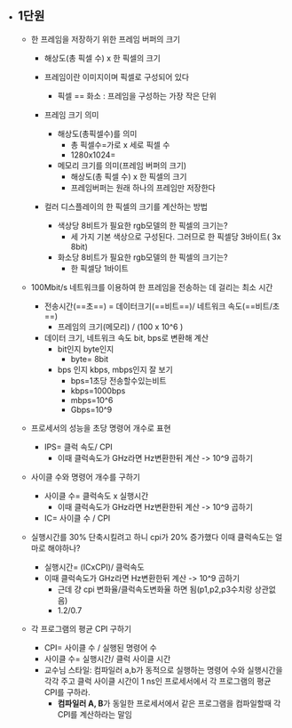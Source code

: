 - ## 1단원
	- 한 프레임을 저장하기 위한 프레임 버퍼의 크기
		- 해상도(총 픽셀 수) x 한 픽셀의 크기
			
		- 프레임이란 이미지이며 픽셀로 구성되어 있다
			- 픽셀 == 화소 : 프레임을 구성하는 가장 작은 단위
		- 프레임 크기 의미
			- 해상도(총픽셀수)를 의미
				- 총 픽셀수=가로 x 세로 픽셀 수 
				- 1280x1024=
			- 메모리 크기를 의미(프레임 버퍼의 크기)
				- 해상도(총 픽셀 수) x 한 픽셀의 크기
				- 프레임버퍼는 원래 하나의 프레임만 저장한다
		- 컬러 디스플레이의 한 픽셀의 크기를 계산하는 방법
			- 색상당 8비트가 필요한 rgb모델의 한 픽셀의 크기는?
				- 세 가지 기본 색상으로 구성된다. 그러므로 한 픽셀당 3바이트( 3x 8bit)
			- 화소당 8비트가 필요한 rgb모델의 한 픽셀의 크기는?
				- 한 픽셀당 1바이트

	- 100Mbit/s 네트워크를 이용하여 한 프레임을 전송하는 데 걸리는 최소 시간
		- 전송시간(==초==) = 데이터크기(==비트==)/ 네트워크 속도(==비트/초==)
			- 프레임의 크기(메모리) / (100 x 10^6 )
		- 데이터 크기, 네트워크 속도 bit, bps로 변환해 계산
			- bit인지 byte인지
				- byte= 8bit
			- bps 인지 kbps, mbps인지 잘 보기
				- bps=1초당 전송할수있는비트
				- kbps=1000bps
				- mbps=10^6
				- Gbps=10^9
			
	- 프로세서의 성능을 초당 명령어 개수로 표현
		- IPS= 클럭 속도/ CPI
			- 이때 클럭속도가 GHz라면 Hz변환한뒤 계산  -> 10^9 곱하기
	- 사이클 수와 명령어 개수를 구하기
		- 사이클 수= 클럭속도 x 실행시간
			- 이때 클럭속도가 GHz라면 Hz변환한뒤 계산  -> 10^9 곱하기
		- IC= 사이클 수 / CPI
	- 실행시간를 30% 단축시킬려고 하니 cpi가 20% 증가했다 이때 클럭속도는 얼마로 해야하나?
		- 실행시간= (ICxCPI)/ 클럭속도
		- 이때 클럭속도가 GHz라면 Hz변환한뒤 계산  -> 10^9 곱하기
			- 근데 걍 cpi 변화율/클럭속도변화율 하면 됨(p1,p2,p3수치랑 상관없음)
			- 1.2/0.7
	- 각 프로그램의 평균 CPI 구하기
		-  CPI= 사이클 수 /  실행된 명령어 수
		- 사이클 수= 실행시간/ 클럭 사이클 시간
		- 교수님 스타일: 컴파일러 a,b가 동적으로 실행하는 명령어 수와 실행시간을 각각 주고 클럭 사이클 시간이 1 ns인 프로세서에서 각 프로그램의 평균 CPI를 구하라. 
			- **컴파일러 A, B**가 동일한 프로세서에서 같은 프로그램을 컴파일할때 각 CPI를 계산하라는 말임